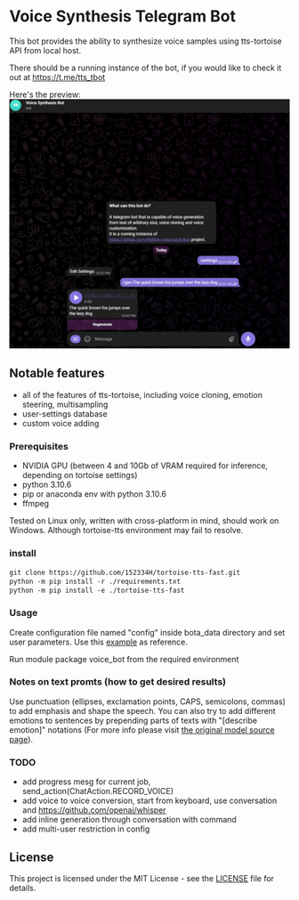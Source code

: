 # Voice Synthesis Telegram Bot
This bot provides the ability to synthesize voice samples using tts-tortoise API from local host.

There should be a running instance of the bot, if you would like to check it out at https://t.me/tts_tbot

Here's the preview:
![synthesis demo](rsc/demo.gif)

## Notable features
 * all of the features of tts-tortoise, including voice cloning, emotion steering, multisampling
 * user-settings database
 * custom voice adding
 
### Prerequisites
 * NVIDIA GPU (between 4 and 10Gb of VRAM required for inference, depending on tortoise settings)
 * python 3.10.6
 * pip or anaconda env with python 3.10.6
 * ffmpeg
 
Tested on Linux only, written with cross-platform in mind, should work on Windows. Although tortoise-tts environment may fail to resolve.
### install
```
git clone https://github.com/152334H/tortoise-tts-fast.git
python -m pip install -r ./requirements.txt
python -m pip install -e ./tortoise-tts-fast
```

### Usage
Create configuration file named "config" inside bota_data directory
and set user parameters. Use this [example](bot_data/config_example) as reference.

Run module package voice_bot from the required environment

### Notes on text promts (how to get desired results)
Use punctuation (ellipses, exclamation points, CAPS, semicolons, commas) to add emphasis and shape the speech.
You can also try to add different emotions to sentences by prepending parts of texts with "[describe emotion]" 
notations (For more info please visit [the original model source page](https://github.com/neonbjb/tortoise-tts)).

### TODO
 * add progress mesg for current job, send_action(ChatAction.RECORD_VOICE)
 * add voice to voice conversion, start from keyboard, use conversation and https://github.com/openai/whisper
 * add inline generation through conversation with command
 * add multi-user restriction in config

## License
This project is licensed under the MIT License - see the [LICENSE](LICENSE) file for details.
